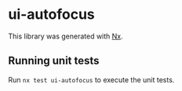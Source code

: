 # ui-autofocus

This library was generated with [Nx](https://nx.dev).


## Running unit tests

Run `nx test ui-autofocus` to execute the unit tests.

